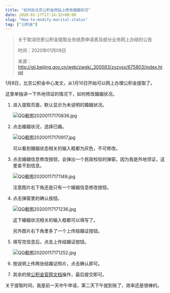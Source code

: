 ```yaml
---
title: "如何在北京公积金网站上修改婚姻状况"
date: 2020-01-17T17:14:32+08:00
slug: "How-to-modify-marital-status"
tag: ["公积金"]
---
```


> 关于取消住房公积金提取业务纸质申请表及部分业务网上办结的公告
> 
> 时间：2020年01月08日
> 
> 来源：http://gjj.beijing.gov.cn/web/zwgk/_300583/zxzysx/675803/index.html

1月8日，北京公积金中心发文，从1月10日开始可以网上办理公积金提取了。

这里单独讲一下外地领证的情况下，如何修改婚姻状况。

1. 进入提取页面，默认显示为未说明的婚姻状况。

    ![QQ截图20200117170836.jpg](https://i.loli.net/2020/01/17/f7HvbKlitaOm1T2.jpg)

2. 点击婚姻状况，选择已婚。

    ![QQ截图20200117170917.jpg](https://i.loli.net/2020/01/17/VYnKduoHTtzDw4f.jpg)
    
    可以看到婚姻状态相关的输入框都为灰色，不可修改。

3. 点击婚姻信息修改按钮，会弹出一个民政校验的弹窗，因为我是外地领证，这里查不到信息。
   
    ![QQ截图20200117171149.jpg](https://i.loli.net/2020/01/17/WpV28uBMvjyzPJN.jpg)

    注意图片右下角还是只有一个婚姻信息修改按钮。

4. 点击弹窗里的确认按钮。

    ![QQ截图20200117171236.jpg](https://i.loli.net/2020/01/17/kMhnwRzgtrNOFAI.jpg)

    这下婚姻状况相关的输入框都可以填写了。

    另外图片右下角里多了一个上传结婚证按钮。

5. 填写完信息后，点击上传结婚证按钮。

    ![QQ截图20200117171252.jpg](https://i.loli.net/2020/01/17/fohyvH3iGaTtm1n.jpg)

6. 按说明上传两张结婚证照片，点击确认即可。

7. 其余的按[公积金官网文档](http://gjj.beijing.gov.cn/web/bsznx/386727/386730/386732/index.html)操作，最后提交即可。

关于提取时间，我是前一天中午申请，第二天下午就到账了，效率还是很棒的。